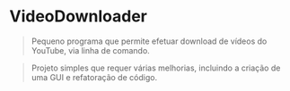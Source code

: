 # VideoDownloader

> Pequeno programa que permite efetuar download de vídeos do YouTube, via linha de comando.

> Projeto simples que requer várias melhorias, incluindo a criação de uma GUI e refatoração de código.
